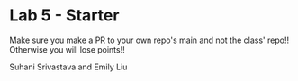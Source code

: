 # Lab 5 - Starter
Make sure you make a PR to your own repo's main and not the class' repo!! Otherwise you will lose points!!

Suhani Srivastava and Emily Liu
